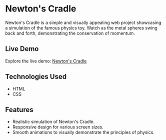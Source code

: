 # Newton's Cradle

Newton's Cradle is a simple and visually appealing web project showcasing a simulation of the famous physics toy. Watch as the metal spheres swing back and forth, demonstrating the conservation of momentum.

## Live Demo

Explore the live demo: [Newton's Cradle](https://mehek-newtoncradle.netlify.app/)

## Technologies Used

- HTML
- CSS

## Features

- Realistic simulation of Newton's Cradle.
- Responsive design for various screen sizes.
- Smooth animations to visually demonstrate the principles of physics.
